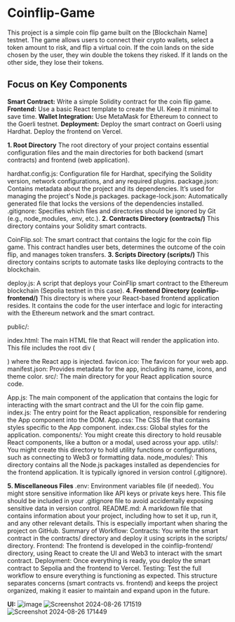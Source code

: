 # Coinflip-Game
This project is a simple coin flip game built on the [Blockchain Name] testnet. The game allows users to connect their crypto wallets, select a token amount to risk, and flip a virtual coin. If the coin lands on the side chosen by the user, they win double the tokens they risked. If it lands on the other side, they lose their tokens.

**Focus on Key Components**
-------------------------------------------------------------------------------------------
**Smart Contract:** Write a simple Solidity contract for the coin flip game.
**Frontend:** Use a basic React template to create the UI. Keep it minimal to save time.
**Wallet Integration:** Use MetaMask for Ethereum to connect to the Goerli testnet.
**Deployment:** Deploy the smart contract on Goerli using Hardhat. Deploy the frontend on Vercel.

**1. Root Directory**
The root directory of your project contains essential configuration files and the main directories for both backend (smart contracts) and frontend (web application).

hardhat.config.js: Configuration file for Hardhat, specifying the Solidity version, network configurations, and any required plugins.
package.json: Contains metadata about the project and its dependencies. It’s used for managing the project's Node.js packages.
package-lock.json: Automatically generated file that locks the versions of the dependencies installed.
.gitignore: Specifies which files and directories should be ignored by Git (e.g., node_modules, .env, etc.).
**2. Contracts Directory (contracts/)**
This directory contains your Solidity smart contracts.

CoinFlip.sol: The smart contract that contains the logic for the coin flip game. This contract handles user bets, determines the outcome of the coin flip, and manages token transfers.
**3. Scripts Directory (scripts/)**
This directory contains scripts to automate tasks like deploying contracts to the blockchain.

deploy.js: A script that deploys your CoinFlip smart contract to the Ethereum blockchain (Sepolia testnet in this case).
**4. Frontend Directory (coinflip-frontend/)**
This directory is where your React-based frontend application resides. It contains the code for the user interface and logic for interacting with the Ethereum network and the smart contract.

public/:

index.html: The main HTML file that React will render the application into. This file includes the root div (<div id="root"></div>) where the React app is injected.
favicon.ico: The favicon for your web app.
manifest.json: Provides metadata for the app, including its name, icons, and theme color.
src/: The main directory for your React application source code.

App.js: The main component of the application that contains the logic for interacting with the smart contract and the UI for the coin flip game.
index.js: The entry point for the React application, responsible for rendering the App component into the DOM.
App.css: The CSS file that contains styles specific to the App component.
index.css: Global styles for the application.
components/: You might create this directory to hold reusable React components, like a button or a modal, used across your app.
utils/: You might create this directory to hold utility functions or configurations, such as connecting to Web3 or formatting data.
node_modules/: This directory contains all the Node.js packages installed as dependencies for the frontend application. It is typically ignored in version control (.gitignore).

**5. Miscellaneous Files**
.env: Environment variables file (if needed). You might store sensitive information like API keys or private keys here. This file should be included in your .gitignore file to avoid accidentally exposing sensitive data in version control.
README.md: A markdown file that contains information about your project, including how to set it up, run it, and any other relevant details. This is especially important when sharing the project on GitHub.
Summary of Workflow:
Contracts: You write the smart contract in the contracts/ directory and deploy it using scripts in the scripts/ directory.
Frontend: The frontend is developed in the coinflip-frontend/ directory, using React to create the UI and Web3 to interact with the smart contract.
Deployment: Once everything is ready, you deploy the smart contract to Sepolia and the frontend to Vercel.
Testing: Test the full workflow to ensure everything is functioning as expected.
This structure separates concerns (smart contracts vs. frontend) and keeps the project organized, making it easier to maintain and expand upon in the future.

**UI:**
![image](https://github.com/user-attachments/assets/887163eb-b372-4be3-a4e5-d7a2a4778a76)
![Screenshot 2024-08-26 171519](https://github.com/user-attachments/assets/916664f7-2765-473c-a41e-02576d310623)
![Screenshot 2024-08-26 171449](https://github.com/user-attachments/assets/b47518a7-d8b6-4a23-b4fa-6ce27a763d73)





